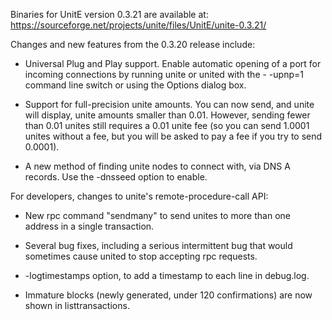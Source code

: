 Binaries for UnitE version 0.3.21 are available at:
  https://sourceforge.net/projects/unite/files/UnitE/unite-0.3.21/

Changes and new features from the 0.3.20 release include:

* Universal Plug and Play support.  Enable automatic opening of a port for incoming connections by running unite or united with the - -upnp=1 command line switch or using the Options dialog box.

* Support for full-precision unite amounts.  You can now send, and unite will display, unite amounts smaller than 0.01.  However, sending fewer than 0.01 unites still requires a 0.01 unite fee (so you can send 1.0001 unites without a fee, but you will be asked to pay a fee if you try to send 0.0001).

* A new method of finding unite nodes to connect with, via DNS A records. Use the -dnsseed option to enable.

For developers, changes to unite's remote-procedure-call API:

* New rpc command "sendmany" to send unites to more than one address in a single transaction.

* Several bug fixes, including a serious intermittent bug that would sometimes cause united to stop accepting rpc requests. 

* -logtimestamps option, to add a timestamp to each line in debug.log.

* Immature blocks (newly generated, under 120 confirmations) are now shown in listtransactions.
